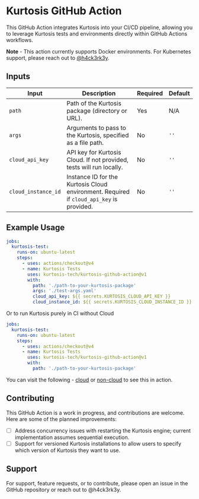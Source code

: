 # Kurtosis GitHub Action

This GitHub Action integrates Kurtosis into your CI/CD pipeline, allowing you to leverage Kurtosis tests and environments directly within GitHub Actions workflows.

**Note** - This action currently supports Docker environments. For Kubernetes support, please reach out to [@h4ck3rk3y](https://github.com/h4ck3rk3y).

## Inputs

| Input              | Description                                                                                     | Required | Default |
|--------------------|-------------------------------------------------------------------------------------------------|----------|---------|
| `path`             | Path of the Kurtosis package (directory or URL).                                             | Yes      | N/A     |
| `args`             | Arguments to pass to the Kurtosis, specified as a file path.                        | No       | `''`    |
| `cloud_api_key`    | API key for Kurtosis Cloud. If not provided, tests will run locally.                           | No       | `''`    |
| `cloud_instance_id`| Instance ID for the Kurtosis Cloud environment. Required if `cloud_api_key` is provided.       | No       | `''`    |

## Example Usage

```yaml
jobs:
  kurtosis-test:
    runs-on: ubuntu-latest
    steps:
      - uses: actions/checkout@v4
      - name: Kurtosis Tests
        uses: kurtosis-tech/kurtosis-github-action@v1
        with:
          path: './path-to-your-kurtosis-package'
          args: './test-args.yaml'
          cloud_api_key: ${{ secrets.KURTOSIS_CLOUD_API_KEY }}
          cloud_instance_id: ${{ secrets.KURTOSIS_CLOUD_INSTANCE_ID }}
```

Or to run Kurtosis purely in CI without Cloud

```yaml
jobs:
  kurtosis-test:
    runs-on: ubuntu-latest
    steps:
      - uses: actions/checkout@v4
      - name: Kurtosis Tests
        uses: kurtosis-tech/kurtosis-github-action@v1
        with:
          path: './path-to-your-kurtosis-package'
```

You can visit the following - [cloud](https://github.com/kurtosis-tech/mern-package/pull/16) or [non-cloud](https://github.com/kurtosis-tech/mern-package/pull/15) to see this in action.

## Contributing

This GitHub Action is a work in progress, and contributions are welcome. Here are some of the planned improvements:

- [ ] Address concurrency issues with restarting the Kurtosis engine; current implementation assumes sequential execution.
- [ ] Support for versioned Kurtosis installations to allow users to specify which version of Kurtosis they want to use.

## Support

For support, feature requests, or to contribute, please open an issue in the GitHub repository or reach out to @h4ck3rk3y.